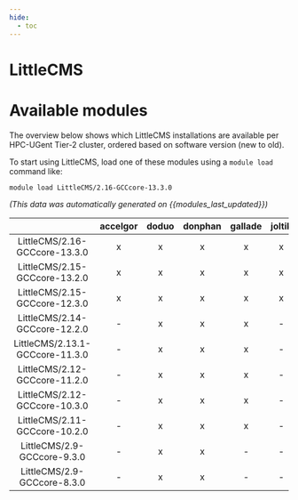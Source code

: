 ```yaml
---
hide:
  - toc
---
```


LittleCMS
=========

# Available modules


The overview below shows which LittleCMS installations are available per HPC-UGent Tier-2 cluster, ordered based on software version (new to old).

To start using LittleCMS, load one of these modules using a `module load` command like:

```shell
module load LittleCMS/2.16-GCCcore-13.3.0
```

*(This data was automatically generated on {{modules_last_updated}})*  

| |accelgor|doduo|donphan|gallade|joltik|shinx|skitty|
| :---: | :---: | :---: | :---: | :---: | :---: | :---: | :---: |
|LittleCMS/2.16-GCCcore-13.3.0|x|x|x|x|x|x|x|
|LittleCMS/2.15-GCCcore-13.2.0|x|x|x|x|x|x|x|
|LittleCMS/2.15-GCCcore-12.3.0|x|x|x|x|x|x|x|
|LittleCMS/2.14-GCCcore-12.2.0|-|x|x|x|-|-|-|
|LittleCMS/2.13.1-GCCcore-11.3.0|-|x|x|x|-|-|-|
|LittleCMS/2.12-GCCcore-11.2.0|-|x|x|x|-|-|-|
|LittleCMS/2.12-GCCcore-10.3.0|-|x|x|x|-|-|-|
|LittleCMS/2.11-GCCcore-10.2.0|-|x|x|x|-|-|-|
|LittleCMS/2.9-GCCcore-9.3.0|-|x|x|-|-|-|-|
|LittleCMS/2.9-GCCcore-8.3.0|-|x|x|-|-|-|-|
